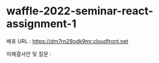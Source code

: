 # waffle-2022-seminar-react-assignment-1

배포 URL : https://dm7rn29odk9mr.cloudfront.net


미해결사안 및 질문  :  

             
